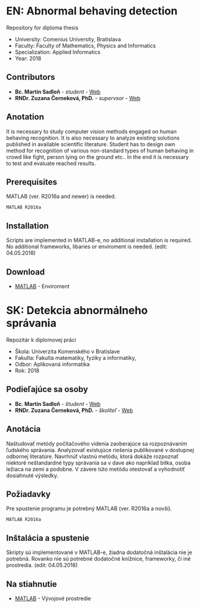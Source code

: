 # EN: Abnormal behaving detection

Repository for diploma thesis

* University: Comenius University, Bratislava
* Faculty: Faculty of Mathematics, Physics and Informatics
* Specialization: Applied Informatics
* Year: 2018


## Contributors

* **Bc. Martin Sadloň** - *student* - [Web]()
* **RNDr. Zuzana Černeková, PhD.** - *supervsor* - [Web](http://dai.fmph.uniba.sk/w/Zuzana_Cernekova/sk)

## Anotation

It is necessary to study computer vision methods engaged on human behaving recognition. It is also necessary to analyze existing solutions published in available scientific literature. Student has to design own method for recognition of various non-standard types of human behaving in crowd like fight, person lying on the ground etc.. In the end it is necessary to test and evaluate reached results.


## Prerequisites

MATLAB (ver. R2016a and newer) is needed.

```
MATLAB R2016a
```

## Installation

Scripts are implemented in MATLAB-e, no additional installation is required. No additional frameworks, libaries or enviroment is needed. (edit: 04.05.2018)


## Download

* [MATLAB](https://www.mathworks.com/products/matlab.html) - Enviroment







# SK: Detekcia abnormálneho správania

Repozitár k diplomovej práci

* Škola: Univerzita Komenského v Bratislave
* Fakulta: Fakulta matematiky, fyziky a informatiky, 
* Odbor: Aplikovaná informatika 
* Rok: 2018


## Podieľajúce sa osoby

* **Bc. Martin Sadloň** - *študent* - [Web]()
* **RNDr. Zuzana Černeková, PhD.** - *školiteľ* - [Web](http://dai.fmph.uniba.sk/w/Zuzana_Cernekova/sk)

## Anotácia

Naštudovať metódy počítačového videnia zaoberajúce sa rozpoznávaním ľudského správania. Analyzovať existujúce riešenia publikované v dostupnej odbornej literatúre. Navrhnúť vlastnú metódu, ktorá dokáže rozpoznať niektoré neštandardné typy správania sa v dave ako napríklad bitka, osoba ležiaca na zemi a podobne. V závere túto metódu otestovať a vyhodnotiť dosiahnuté výsledky.

## Požiadavky

Pre spustenie programu je potrebný MATLAB (ver. R2016a a novší).

```
MATLAB R2016a
```

## Inštalácia a spustenie

Skripty sú implementované v MATLAB-e, žiadna dodatočná inštalácia nie je potrebná. Rovanko nie sú potrebné dodatočné knižnice, frameworky, či iné prostredia. (edit: 04.05.2018)


## Na stiahnutie

* [MATLAB](https://www.mathworks.com/products/matlab.html) - Vývojové prostredie


